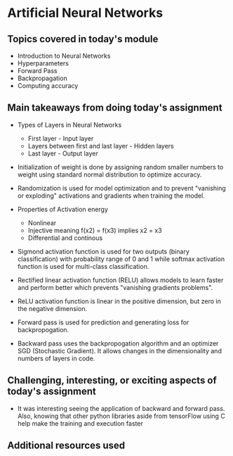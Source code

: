 # Artificial Neural Networks

## Topics covered in today's module
* Introduction to Neural Networks
* Hyperparameters
* Forward Pass
* Backpropagation
* Computing accuracy

## Main takeaways from doing today's assignment

* Types of Layers in Neural Networks
  * First layer - Input layer
  * Layers between first and last layer - Hidden layers
  * Last layer - Output layer

* Initialization of weight is done by assigning random smaller numbers to weight using standard normal distribution to optimize accuracy.

* Randomization is used for model optimization and to prevent "vanishing or exploding" activations and gradients when training the model.

* Properties of Activation energy
  
  * Nonlinear
  * Injective meaning f(x2) = f(x3) implies x2 = x3 
  * Differential and continous
  
* Sigmond activation function is used for two outputs (binary classification) with probability range of 0 and 1 while softmax activation function is used for multi-class classification.

* Rectified linear activation function (RELU) allows models to learn faster and perform better which prevents "vanishing gradients problems".

* ReLU activation function is linear in the positive dimension, but zero in the negative dimension.

* Forward pass is used for prediction and generating loss for backpropogation.

* Backward pass uses the backpropogation algorithm and an optimizer SGD (Stochastic Gradient). It allows changes in the dimensionality and numbers of layers in code.

## Challenging, interesting, or exciting aspects of today's assignment

* It was interesting seeing the application of backward and forward pass. Also, knowing that other python libraries aside from tensorFlow using C help make the training and execution faster

## Additional resources used 
